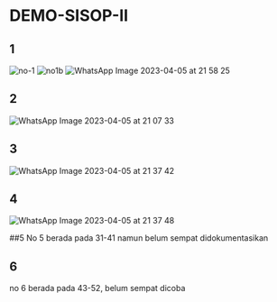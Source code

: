 # DEMO-SISOP-II

## 1
![no-1](https://user-images.githubusercontent.com/90272678/230120664-9142f47d-d40d-4c00-9e56-beae442e6f8a.jpg)
![no1b](https://user-images.githubusercontent.com/90272678/230120667-4aa767ae-f3b3-4b72-a6da-32da2a85a5e4.jpg)
![WhatsApp Image 2023-04-05 at 21 58 25](https://user-images.githubusercontent.com/90272678/230121060-b95fcffa-630e-4bcc-9ae5-0ebbb1d5be69.jpeg)


## 2
![WhatsApp Image 2023-04-05 at 21 07 33](https://user-images.githubusercontent.com/90272678/230120718-a452edb0-8167-4aff-b559-df5254820352.jpeg)

## 3
![WhatsApp Image 2023-04-05 at 21 37 42](https://user-images.githubusercontent.com/90272678/230121623-5f41865b-7d04-4b19-a0e5-314a045bf71b.jpeg)

## 4
![WhatsApp Image 2023-04-05 at 21 37 48](https://user-images.githubusercontent.com/90272678/230121655-67bc4104-8fbf-478b-85af-6a4b84367a79.jpeg)

##5
No 5 berada pada 31-41 namun belum sempat didokumentasikan

## 6
no 6 berada pada 43-52, belum sempat dicoba
